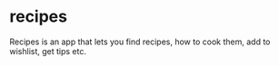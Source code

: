# recipes
Recipes is an app that lets you find recipes, how to cook them, add to wishlist, get tips etc.
